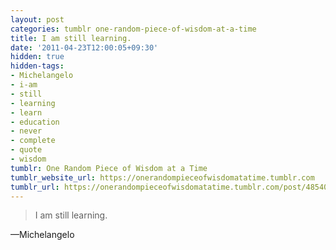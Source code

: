 ```yaml
---
layout: post
categories: tumblr one-random-piece-of-wisdom-at-a-time
title: I am still learning.
date: '2011-04-23T12:00:05+09:30'
hidden: true
hidden-tags:
- Michelangelo
- i-am
- still
- learning
- learn
- education
- never
- complete
- quote
- wisdom
tumblr: One Random Piece of Wisdom at a Time
tumblr_website_url: https://onerandompieceofwisdomatatime.tumblr.com
tumblr_url: https://onerandompieceofwisdomatatime.tumblr.com/post/4854043685/i-am-still-learning
---
```

> I am still learning.

—Michelangelo&nbsp;
